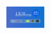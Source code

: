 <img 
	width = "100vw"
	src="https://raw.githubusercontent.com/JavaScriptForEverything/javascriptforeverything/main/BannerForGithub.png"
	alt="My Profile Picture"
/>
